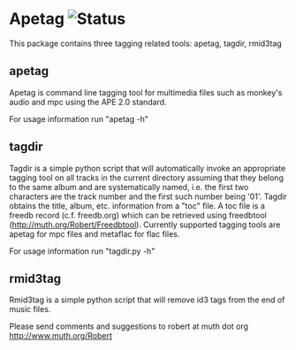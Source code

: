 # Apetag ![Status](../../workflows/apetag-tests/badge.svg)

This package contains three tagging related tools: apetag, tagdir, rmid3tag

## apetag

Apetag is command line tagging tool for multimedia files such as
monkey's audio and mpc using the APE 2.0 standard.

For usage information run "apetag -h"

## tagdir

Tagdir is a simple python script that will automatically invoke an
appropriate tagging tool on all tracks in the current directory
assuming that they belong to the same album and are systematically
named, i.e. the first two characters are the track number and the
first such number being '01'.  Tagdir obtains the title, album,
etc. information from a "toc" file. A toc file is a freedb record
(c.f. freedb.org) which can be retrieved using freedbtool
(http://muth.org/Robert/Freedbtool).  Currently supported tagging
tools are apetag for mpc files and metaflac for flac files.

For usage information run "tagdir.py -h"

## rmid3tag

Rmid3tag is a simple python script that will remove id3 tags from the
end of music files.

Please send comments and suggestions to robert at muth dot org
http://www.muth.org/Robert

